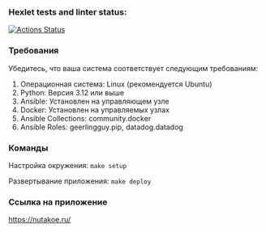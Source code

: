 ### Hexlet tests and linter status:
[![Actions Status](https://github.com/kochev2t/devops-for-programmers-project-76/actions/workflows/hexlet-check.yml/badge.svg)](https://github.com/kochev2t/devops-for-programmers-project-76/actions)

### Требования

Убедитесь, что ваша система соответствует следующим требованиям:

1. Операционная система: Linux (рекомендуется Ubuntu)
2. Python: Версия 3.12 или выше
3. Ansible: Установлен на управляющем узле
3. Docker: Установлен на управляемых узлах
4. Ansible Collections: community.docker
6. Ansible Roles: geerlingguy.pip, datadog.datadog

### Команды

Настройка окружения: `make setup`

Развертывание приложения: `make deploy`

### Ссылка на приложение

https://nutakoe.ru/


